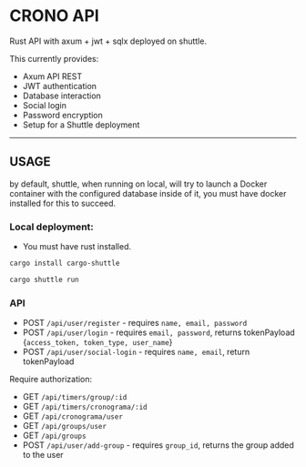 # CRONO API
Rust API with axum + jwt + sqlx deployed on shuttle.

This currently provides:
- Axum API REST
- JWT authentication
- Database interaction
- Social login
- Password encryption
- Setup for a Shuttle deployment

---
## USAGE
by default, shuttle, when running on local, will try to launch a Docker container with the configured database inside of it, you must have docker installed for this to succeed.

### Local deployment:
- You must have rust installed.


```sh
cargo install cargo-shuttle
```

```sh
cargo shuttle run
```

### API
- POST `/api/user/register` - requires `name, email, password`
- POST `/api/user/login` - requires `email, password`, returns tokenPayload {`access_token, token_type, user_name`}
- POST `/api/user/social-login` - requires `name, email`, return tokenPayload

Require authorization:
- GET `/api/timers/group/:id`
- GET `/api/timers/cronograma/:id`
- GET `/api/cronograma/user`
- GET `/api/groups/user`
- GET `/api/groups`
- POST `/api/user/add-group` - requires `group_id`, returns the group added to the user

